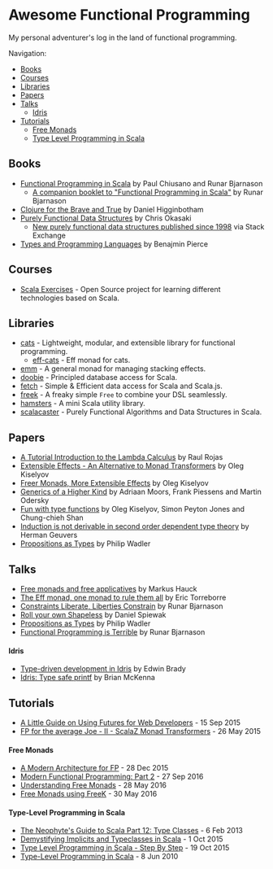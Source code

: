 # Awesome Functional Programming

My personal adventurer's log in the land of functional programming.

Navigation: 

* [Books](#books)
* [Courses](#courses)
* [Libraries](#libraries)
* [Papers](#papers)
* [Talks](#talks)
    * [Idris](#idris)
* [Tutorials](#tutorials)
    * [Free Monads](#free-monads)
    * [Type Level Programming in Scala](#type-level-programming-in-scala)

## Books

* [Functional Programming in Scala](https://www.manning.com/books/functional-programming-in-scala) by Paul Chiusano and Runar Bjarnason
    * [A companion booklet to "Functional Programming in Scala"](http://blog.higher-order.com/assets/fpiscompanion.pdf) by Runar Bjarnason 
* [Clojure for the Brave and True](http://www.braveclojure.com/clojure-for-the-brave-and-true) by Daniel Higginbotham
* [Purely Functional Data Structures](https://www.amazon.com/Purely-Functional-Structures-Chris-Okasaki/dp/0521663504) by Chris Okasaki
    * [New purely functional data structures published since 1998](http://cstheory.stackexchange.com/a/1550) via Stack Exchange
* [Types and Programming Languages](https://www.amazon.com/Types-Programming-Languages-MIT-Press/dp/0262162091) by Benajmin Pierce

## Courses

* [Scala Exercises](https://www.scala-exercises.org) - Open Source project for learning different technologies based on Scala.

## Libraries

* [cats](http://typelevel.org/cats) - Lightweight, modular, and extensible library for functional programming.
    * [eff-cats](https://github.com/atnos-org/eff-cats) - Eff monad for cats.
* [emm](https://github.com/djspiewak/emm) - A general monad for managing stacking effects.
* [doobie](https://github.com/tpolecat/doobie) - Principled database access for Scala.
* [fetch](https://github.com/47deg/fetch) - Simple & Efficient data access for Scala and Scala.js.
* [freek](https://github.com/ProjectSeptemberInc/freek) - A freaky simple `Free` to combine your DSL seamlessly.
* [hamsters](https://github.com/scala-hamsters/hamsters) - A mini Scala utility library.
* [scalacaster](https://github.com/vkostyukov/scalacaster) - Purely Functional Algorithms and Data Structures in Scala.

## Papers

* [A Tutorial Introduction to the Lambda Calculus](http://www.inf.fu-berlin.de/lehre/WS03/alpi/lambda.pdf) by Raul Rojas
* [Extensible Effects - An Alternative to Monad Transformers](http://okmij.org/ftp/Haskell/extensible/exteff.pdf) by Oleg Kiselyov
* [Freer Monads, More Extensible Effects](http://okmij.org/ftp/Haskell/extensible/more.pdf) by Oleg Kiselyov
* [Generics of a Higher Kind](https://adriaanm.github.io/files/higher.pdf) by Adriaan Moors, Frank Piessens and Martin Odersky
* [Fun with type functions](http://research.microsoft.com/en-us/um/people/simonpj/papers/assoc-types/fun-with-type-funs/typefun.pdf) by Oleg Kiselyov, Simon Peyton Jones and Chung-chieh Shan
* [Induction is not derivable in second order dependent type theory](http://www.cs.ru.nl/~herman/PUBS/IndNonder.ps.gz) by Herman Geuvers
* [Propositions as Types](http://homepages.inf.ed.ac.uk/wadler/papers/propositions-as-types/propositions-as-types.pdf) by Philip Wadler

## Talks
 
* [Free monads and free applicatives](https://vimeo.com/165928373) by Markus Hauck
* [The Eff monad, one monad to rule them all](https://vimeo.com/165927840) by Eric Torreborre
* [Constraints Liberate, Liberties Constrain](https://www.youtube.com/watch?v=GqmsQeSzMdw) by Runar Bjarnason
* [Roll your own Shapeless](https://vimeo.com/165837504) by Daniel Spiewak
* [Propositions as Types](https://www.youtube.com/watch?v=IOiZatlZtGU) by Philip Wadler
* [Functional Programming is Terrible](https://www.youtube.com/watch?v=hzf3hTUKk8U) by Runar Bjarnason

#### Idris

* [Type-driven development in Idris](https://vimeo.com/128466883) by Edwin Brady
* [Idris: Type safe printf](https://www.youtube.com/watch?v=fVBck2Zngjo) by Brian McKenna

## Tutorials

* [A Little Guide on Using Futures for Web Developers](http://codemonkeyism.com/a-little-guide-on-using-futures-for-web-developers) - 15 Sep 2015
* [FP for the average Joe - II - ScalaZ Monad Transformers](http://www.47deg.com/blog/fp-for-the-average-joe-part-2-scalaz-monad-transformers) - 26 May 2015

#### Free Monads

* [A Modern Architecture for FP](http://degoes.net/articles/modern-fp) - 28 Dec 2015
* [Modern Functional Programming: Part 2](http://degoes.net/articles/modern-fp-part-2) - 27 Sep 2016
* [Understanding Free Monads](http://perevillega.com/understanding-free-monads) - 28 May 2016
* [Free Monads using FreeK](http://perevillega.com/freek-and-free-monads) - 30 May 2016

#### Type-Level Programming in Scala

* [The Neophyte's Guide to Scala Part 12: Type Classes](http://danielwestheide.com/blog/2013/02/06/the-neophytes-guide-to-scala-part-12-type-classes.html) - 6 Feb 2013
* [Demystifying Implicits and Typeclasses in Scala](http://www.cakesolutions.net/teamblogs/demystifying-implicits-and-typeclasses-in-scala) - 1 Oct 2015
* [Type Level Programming in Scala - Step By Step](http://gigiigig.github.io/tlp-step-by-step/introduction.html) - 19 Oct 2015
* [Type-Level Programming in Scala](https://apocalisp.wordpress.com/2010/06/08/type-level-programming-in-scala) - 8 Jun 2010
